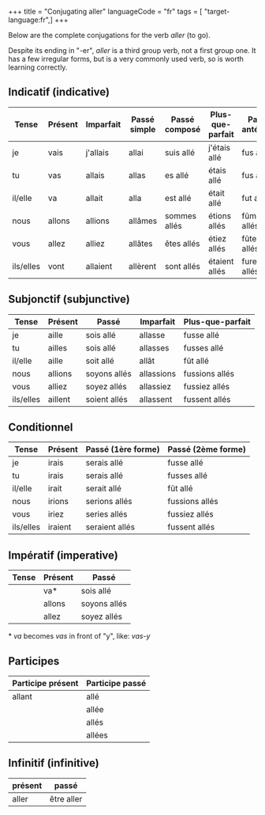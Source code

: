 +++
title = "Conjugating aller"
languageCode = "fr"
tags = [ "target-language:fr",]
+++

Below are the complete conjugations for the verb *aller* (to go).

Despite its ending in "-er", *aller* is a third group verb, not a first
group one. It has a few irregular forms, but is a very commonly used
verb, so is worth learning correctly.

## Indicatif (indicative)

<table>
<thead>
<tr class="header">
<th>Tense</th>
<th>Présent</th>
<th>Imparfait</th>
<th>Passé simple</th>
<th>Passé composé</th>
<th>Plus-que-parfait</th>
<th>Passé antérieur</th>
<th>Futur simple</th>
<th>Futur antérieur</th>
</tr>
</thead>
<tbody>
<tr class="odd">
<td>je</td>
<td>vais</td>
<td>j'allais</td>
<td>allai</td>
<td>suis allé</td>
<td>j'étais allé</td>
<td>fus allé</td>
<td>irai</td>
<td>serai allé</td>
</tr>
<tr class="even">
<td>tu</td>
<td>vas</td>
<td>allais</td>
<td>allas</td>
<td>es allé</td>
<td>étais allé</td>
<td>fus allé</td>
<td>iras</td>
<td>seras allé</td>
</tr>
<tr class="odd">
<td>il/elle</td>
<td>va</td>
<td>allait</td>
<td>alla</td>
<td>est allé</td>
<td>était allé</td>
<td>fut allé</td>
<td>ira</td>
<td>sera allé</td>
</tr>
<tr class="even">
<td>nous</td>
<td>allons</td>
<td>allions</td>
<td>allâmes</td>
<td>sommes allés</td>
<td>étions allés</td>
<td>fûmes allés</td>
<td>irons</td>
<td>serons allés</td>
</tr>
<tr class="odd">
<td>vous</td>
<td>allez</td>
<td>alliez</td>
<td>allâtes</td>
<td>êtes allés</td>
<td>étiez allés</td>
<td>fûtes allés</td>
<td>irez</td>
<td>serez allés</td>
</tr>
<tr class="even">
<td>ils/elles</td>
<td>vont</td>
<td>allaient</td>
<td>allèrent</td>
<td>sont allés</td>
<td>étaient allés</td>
<td>furent allés</td>
<td>iront</td>
<td>seront allés</td>
</tr>
</tbody>
</table>

## Subjonctif (subjunctive)

<table>
<thead>
<tr class="header">
<th>Tense</th>
<th>Présent</th>
<th>Passé</th>
<th>Imparfait</th>
<th>Plus-que-parfait</th>
</tr>
</thead>
<tbody>
<tr class="odd">
<td>je</td>
<td>aille</td>
<td>sois allé</td>
<td>allasse</td>
<td>fusse allé</td>
</tr>
<tr class="even">
<td>tu</td>
<td>ailles</td>
<td>sois allé</td>
<td>allasses</td>
<td>fusses allé</td>
</tr>
<tr class="odd">
<td>il/elle</td>
<td>aille</td>
<td>soit allé</td>
<td>allât</td>
<td>fût allé</td>
</tr>
<tr class="even">
<td>nous</td>
<td>allions</td>
<td>soyons allés</td>
<td>allassions</td>
<td>fussions allés</td>
</tr>
<tr class="odd">
<td>vous</td>
<td>alliez</td>
<td>soyez allés</td>
<td>allassiez</td>
<td>fussiez allés</td>
</tr>
<tr class="even">
<td>ils/elles</td>
<td>aillent</td>
<td>soient allés</td>
<td>allassent</td>
<td>fussent allés </td>
</tr>
</tbody>
</table>

## Conditionnel

<table>
<thead>
<tr class="header">
<th>Tense</th>
<th>Présent</th>
<th>Passé (1ère forme)</th>
<th>Passé (2ème forme)</th>
</tr>
</thead>
<tbody>
<tr class="odd">
<td>je</td>
<td>irais</td>
<td>serais allé</td>
<td>fusse allé</td>
</tr>
<tr class="even">
<td>tu</td>
<td>irais</td>
<td>serais allé</td>
<td>fusses allé</td>
</tr>
<tr class="odd">
<td>il/elle</td>
<td>irait</td>
<td>serait allé</td>
<td>fût allé</td>
</tr>
<tr class="even">
<td>nous</td>
<td>irions</td>
<td>serions allés</td>
<td>fussions allés</td>
</tr>
<tr class="odd">
<td>vous</td>
<td>iriez</td>
<td>series allés</td>
<td>fussiez allés</td>
</tr>
<tr class="even">
<td>ils/elles</td>
<td>iraient</td>
<td>seraient allés</td>
<td>fussent allés</td>
</tr>
</tbody>
</table>

## Impératif (imperative)

<table>
<thead>
<tr class="header">
<th>Tense</th>
<th>Présent</th>
<th>Passé</th>
</tr>
</thead>
<tbody>
<tr class="odd">
<td></td>
<td>va*</td>
<td>sois allé</td>
</tr>
<tr class="even">
<td></td>
<td>allons</td>
<td>soyons allés</td>
</tr>
<tr class="odd">
<td></td>
<td>allez</td>
<td>soyez allés</td>
</tr>
</tbody>
</table>

\* *va* becomes *vas* in front of "y", like: *vas-y*

## Participes

<table>
<thead>
<tr class="header">
<th>Participe présent</th>
<th>Participe passé</th>
</tr>
</thead>
<tbody>
<tr class="odd">
<td>allant</td>
<td>allé</td>
</tr>
<tr class="even">
<td></td>
<td>allée</td>
</tr>
<tr class="odd">
<td></td>
<td>allés</td>
</tr>
<tr class="even">
<td></td>
<td>allées</td>
</tr>
</tbody>
</table>

## Infinitif (infinitive)

<table>
<thead>
<tr class="header">
<th>présent</th>
<th>passé</th>
</tr>
</thead>
<tbody>
<tr class="odd">
<td>aller</td>
<td>être aller</td>
</tr>
</tbody>
</table>
